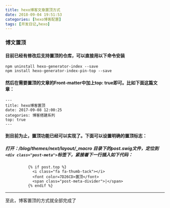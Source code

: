 ```yaml
---
title: hexo博客文章置顶方式
date: 2018-09-04 19:51:53
categories: [hexo博客配置]
tags: [开发日记,hexo]
---
```


### 博文置顶
#### 目前已经有修改后支持置顶的仓库，可以直接用以下命令安装
```
npm uninstall hexo-generator-index --save
npm install hexo-generator-index-pin-top --save
```
<!--more-->
#### 然后在需要置顶的文章的Front-matter中加上top: true即可。比如下面这篇文章：
```
---
title: hexo博客置顶
date: 2017-09-08 12:00:25
categories: 博客搭建系列
top: true
---
```
#### 到目前为止，置顶功能已经可以实现了。下面可以设置明确的置顶标志：
##### 打开：/blog/themes/next/layout/_macro 目录下的post.swig文件，定位到`<div class="post-meta">`标签下，紧接着下一行插入如下代码：
```
          {% if post.top %}
            <i class="fa fa-thumb-tack"></i>
            <font color=7D26CD>置顶</font>
            <span class="post-meta-divider">|</span>
          {% endif %}
```
---
至此，博客置顶的方式就全部完成了
